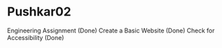 # Pushkar02
Engineering Assignment (Done)
Create a Basic Website (Done)
Check for Accessibility (Done)
